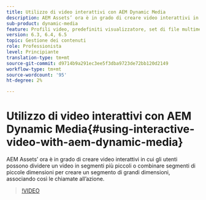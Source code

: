 ```yaml
---
title: Utilizzo di video interattivi con AEM Dynamic Media
description: AEM Assets’ ora è in grado di creare video interattivi in cui gli utenti possono dividere un video in segmenti più piccoli o combinare segmenti di piccole dimensioni per creare un segmento di grandi dimensioni, associando così le chiamate all’azione.
sub-product: dynamic-media
feature: Profili video, predefiniti visualizzatore, set di file multimediali diversi
version: 6.3, 6.4, 6.5
topic: Gestione dei contenuti
role: Professionista
level: Principiante
translation-type: tm+mt
source-git-commit: d9714b9a291ec3ee5f3dba9723de72bb120d2149
workflow-type: tm+mt
source-wordcount: '95'
ht-degree: 2%

---
```



# Utilizzo di video interattivi con AEM Dynamic Media{#using-interactive-video-with-aem-dynamic-media}

AEM Assets’ ora è in grado di creare video interattivi in cui gli utenti possono dividere un video in segmenti più piccoli o combinare segmenti di piccole dimensioni per creare un segmento di grandi dimensioni, associando così le chiamate all’azione.

>[!VIDEO](https://video.tv.adobe.com/v/16516/?quality=9&learn=on)
